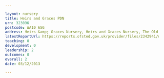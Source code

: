 ```yaml
---

layout: nursery
title: Heirs and Graces PDN
urn: 323096
postcode: WA10 6SG
address: Heirs &amp; Graces Nursery, Heirs and Graces Nursery, The Old School House, Greenfield road, Denton Green, WA10 6SG
latestReportUrl: https://reports.ofsted.gov.uk/provider/files/2342941/urn/323096.pdf
teaching: 0
development: 0
leadership: 2
outcomes: 0
overall: 2
date: 03/12/2013

---
```

